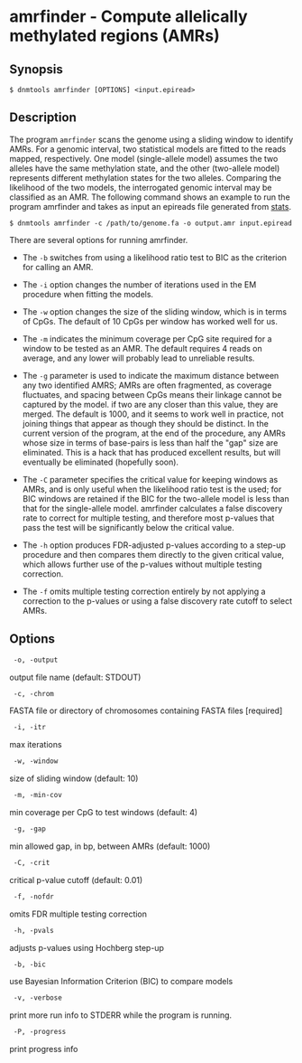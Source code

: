 # amrfinder - Compute allelically methylated regions (AMRs)

## Synopsis
```shell
$ dnmtools amrfinder [OPTIONS] <input.epiread>
```

## Description

The program `amrfinder` scans the genome using a sliding window to
identify AMRs. For a genomic interval, two statistical models are
fitted to the reads mapped, respectively. One model (single-allele
model) assumes the two alleles have the same methylation state, and
the other (two-allele model) represents different methylation states
for the two alleles.  Comparing the likelihood of the two models, the
interrogated genomic interval may be classified as an AMR.  The
following command shows an example to run the program amrfinder and
takes as input an epireads file generated from
[stats](../states).

```shell
$ dnmtools amrfinder -c /path/to/genome.fa -o output.amr input.epiread
```

There are several options for running amrfinder.

 * The `-b` switches from
using a likelihood ratio test to BIC as the criterion for calling an
AMR.

 * The `-i` option changes the number of iterations used in the EM
procedure when fitting the models.

 * The `-w` option changes the size of
the sliding window, which is in terms of CpGs. The default of 10 CpGs
per window has worked well for us.

 * The `-m` indicates the minimum
coverage per CpG site required for a window to be tested as an AMR.
The default requires 4 reads on average, and any lower will probably
lead to unreliable results.

 * The `-g` parameter is used to indicate the maximum distance between
   any two identified AMRS; AMRs are often fragmented, as coverage
fluctuates, and spacing between CpGs means their linkage cannot be
captured by the model.  if two are any closer than this value, they
are merged. The default is 1000, and it seems to work well in
practice, not joining things that appear as though they should be
distinct. In the current version of the program, at the end of the
procedure, any AMRs whose size in terms of base-pairs is less than
half the "gap" size are eliminated. This is a hack that has produced
excellent results, but will eventually be eliminated (hopefully soon).

 * The `-C` parameter specifies the critical value for keeping windows
   as AMRs, and is only useful when the likelihood ratio test is the
used; for BIC windows are retained if the BIC for the two-allele model
is less than that for the single-allele model.  amrfinder calculates a
false discovery rate to correct for multiple testing, and therefore
most p-values that pass the test will be significantly below the
critical value.

 * The `-h` option produces FDR-adjusted p-values according to a
   step-up procedure and then compares them directly to the given
critical value, which allows further use of the p-values without
multiple testing correction.

 * The `-f` omits multiple testing correction entirely by not applying
   a correction to the p-values or using a false discovery rate cutoff
to select AMRs.

## Options

```txt
 -o, -output
```
output file name (default: STDOUT)
```txt
 -c, -chrom
```
FASTA file or directory of chromosomes containing FASTA files [required]
```txt
 -i, -itr
```
max iterations
```txt
 -w, -window
```
size of sliding window (default: 10)
```txt
 -m, -min-cov
```
min coverage per CpG to test windows (default: 4)
```txt
 -g, -gap
```
min allowed gap, in bp, between AMRs (default: 1000)
```txt
 -C, -crit
```
critical p-value cutoff (default: 0.01)
```txt
 -f, -nofdr
```
omits FDR multiple testing correction
```txt
 -h, -pvals
```
 adjusts p-values using Hochberg step-up
```txt
 -b, -bic
```
use Bayesian Information Criterion (BIC) to compare models
```txt
 -v, -verbose
```
print more run info to STDERR while the program is running.
```txt
 -P, -progress
```
print progress info
